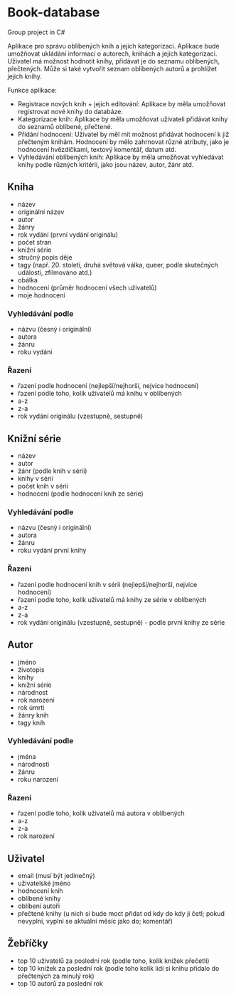 # Book-database
Group project in C#

Aplikace pro správu oblíbených knih a jejich kategorizaci. Aplikace bude umožňovat ukládání informací o autorech, knihách a jejich kategorizaci. Uživatel má možnost hodnotit knihy, přidávat je do seznamu oblíbených, přečtených. Může si také vytvořit seznam oblíbených autorů a prohlížet jejich knihy.

Funkce aplikace:
- Registrace nových knih + jejich editování: Aplikace by měla umožňovat registrovat nové knihy do databáze. 
- Kategorizace knih: Aplikace by měla umožňovat uživateli přidávat knihy do  seznamů oblíbené, přečtené.
- Přidání hodnocení: Uživatel by měl mít možnost přidávat hodnocení k již přečteným knihám. Hodnocení by mělo zahrnovat různé atributy, jako je hodnocení hvězdičkami, textový komentář, datum atd.
- Vyhledávání oblíbených knih: Aplikace by měla umožňovat vyhledávat knihy podle různých kritérií, jako jsou název, autor, žánr atd.
## Kniha
- název
- originální název
- autor
- žánry
- rok vydání (první vydání originálu)
- počet stran
- knižní série
- stručný popis děje
- tagy (např. 20. století, druhá světová válka, queer, podle skutečných událostí, zfilmováno atd.)
- obálka
- hodnocení (průměr hodnocení všech uživatelů)
- moje hodnocení
### Vyhledávání podle
- názvu (česný i originální)
- autora
- žánru
- roku vydání
### Řazení
- řazení podle hodnocení (nejlepší/nejhorší, nejvíce hodnocení)
- řazení podle toho, kolik uživatelů má knihu v oblíbených
- a-z
- z-a
- rok vydání originálu (vzestupně, sestupně)

## Knižní série
- název
- autor
- žánr (podle knih v sérii)
- knihy v sérii
- počet knih v sérii
- hodnocení (podle hodnocení knih ze série)
### Vyhledávání podle
- názvu (česný i originální)
- autora
- žánru
- roku vydání první knihy
### Řazení
- řazení podle hodnocení knih v sérii (nejlepší/nejhorší, nejvíce hodnocení)
- řazení podle toho, kolik uživatelů má knihy ze série v oblíbených
- a-z
- z-a
- rok vydání originálu (vzestupně, sestupně) - podle první knihy ze série

## Autor
- jméno
- životopis
- knihy
- knižní série
- národnost
- rok narození
- rok úmrtí
- žánry knih
- tagy knih
### Vyhledávání podle
- jména
- národnosti
- žánru
- roku narození
### Řazení
- řazení podle toho, kolik uživatelů má autora v oblíbených
- a-z
- z-a
- rok narození

## Uživatel
- email (musí být jedinečný)
- uživatelské jméno
- hodnocení knih
- oblíbené knihy
- oblíbení autoři
- přečtené knihy (u nich si bude moct přidat od kdy do kdy ji četl; pokud nevyplní, vyplní se aktuální měsíc jako do; komentář)
## Žebříčky
- top 10 uživatelů za poslední rok (podle toho, kolik knížek přečetli)
- top 10 knížek za poslední rok (podle toho kolik lidí si knihu přidalo do přečtených za minulý rok)
- top 10 autorů za poslední rok
